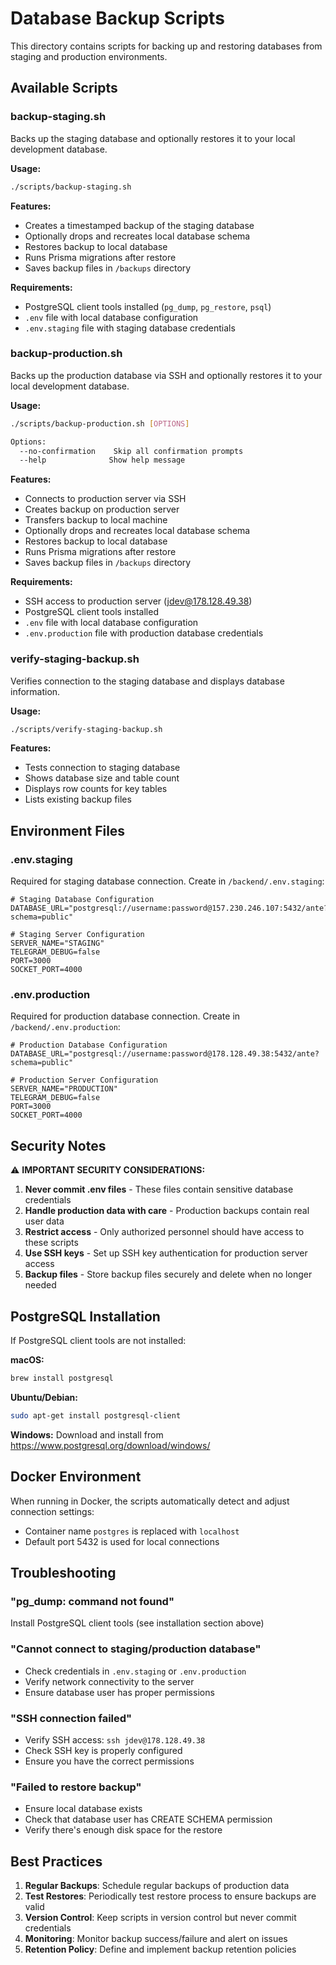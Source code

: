 # Database Backup Scripts

This directory contains scripts for backing up and restoring databases from staging and production environments.

## Available Scripts

### backup-staging.sh
Backs up the staging database and optionally restores it to your local development database.

**Usage:**
```bash
./scripts/backup-staging.sh
```

**Features:**
- Creates a timestamped backup of the staging database
- Optionally drops and recreates local database schema
- Restores backup to local database
- Runs Prisma migrations after restore
- Saves backup files in `/backups` directory

**Requirements:**
- PostgreSQL client tools installed (`pg_dump`, `pg_restore`, `psql`)
- `.env` file with local database configuration
- `.env.staging` file with staging database credentials

### backup-production.sh
Backs up the production database via SSH and optionally restores it to your local development database.

**Usage:**
```bash
./scripts/backup-production.sh [OPTIONS]

Options:
  --no-confirmation    Skip all confirmation prompts
  --help              Show help message
```

**Features:**
- Connects to production server via SSH
- Creates backup on production server
- Transfers backup to local machine
- Optionally drops and recreates local database schema
- Restores backup to local database
- Runs Prisma migrations after restore
- Saves backup files in `/backups` directory

**Requirements:**
- SSH access to production server (jdev@178.128.49.38)
- PostgreSQL client tools installed
- `.env` file with local database configuration
- `.env.production` file with production database credentials

### verify-staging-backup.sh
Verifies connection to the staging database and displays database information.

**Usage:**
```bash
./scripts/verify-staging-backup.sh
```

**Features:**
- Tests connection to staging database
- Shows database size and table count
- Displays row counts for key tables
- Lists existing backup files

## Environment Files

### .env.staging
Required for staging database connection. Create in `/backend/.env.staging`:

```env
# Staging Database Configuration
DATABASE_URL="postgresql://username:password@157.230.246.107:5432/ante?schema=public"

# Staging Server Configuration
SERVER_NAME="STAGING"
TELEGRAM_DEBUG=false
PORT=3000
SOCKET_PORT=4000
```

### .env.production
Required for production database connection. Create in `/backend/.env.production`:

```env
# Production Database Configuration
DATABASE_URL="postgresql://username:password@178.128.49.38:5432/ante?schema=public"

# Production Server Configuration
SERVER_NAME="PRODUCTION"
TELEGRAM_DEBUG=false
PORT=3000
SOCKET_PORT=4000
```

## Security Notes

⚠️ **IMPORTANT SECURITY CONSIDERATIONS:**

1. **Never commit .env files** - These files contain sensitive database credentials
2. **Handle production data with care** - Production backups contain real user data
3. **Restrict access** - Only authorized personnel should have access to these scripts
4. **Use SSH keys** - Set up SSH key authentication for production server access
5. **Backup files** - Store backup files securely and delete when no longer needed

## PostgreSQL Installation

If PostgreSQL client tools are not installed:

**macOS:**
```bash
brew install postgresql
```

**Ubuntu/Debian:**
```bash
sudo apt-get install postgresql-client
```

**Windows:**
Download and install from https://www.postgresql.org/download/windows/

## Docker Environment

When running in Docker, the scripts automatically detect and adjust connection settings:
- Container name `postgres` is replaced with `localhost`
- Default port 5432 is used for local connections

## Troubleshooting

### "pg_dump: command not found"
Install PostgreSQL client tools (see installation section above)

### "Cannot connect to staging/production database"
- Check credentials in `.env.staging` or `.env.production`
- Verify network connectivity to the server
- Ensure database user has proper permissions

### "SSH connection failed"
- Verify SSH access: `ssh jdev@178.128.49.38`
- Check SSH key is properly configured
- Ensure you have the correct permissions

### "Failed to restore backup"
- Ensure local database exists
- Check that database user has CREATE SCHEMA permission
- Verify there's enough disk space for the restore

## Best Practices

1. **Regular Backups**: Schedule regular backups of production data
2. **Test Restores**: Periodically test restore process to ensure backups are valid
3. **Version Control**: Keep scripts in version control but never commit credentials
4. **Monitoring**: Monitor backup success/failure and alert on issues
5. **Retention Policy**: Define and implement backup retention policies